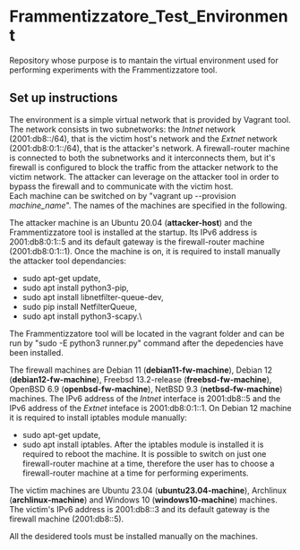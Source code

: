 # Frammentizzatore_Test_Environment
Repository whose purpose is to mantain the virtual environment used for performing experiments with the Frammentizzatore tool.

## Set up instructions

The environment is a simple virtual network that is provided by Vagrant tool. The network consists in two subnetworks: the *Intnet* network (2001:db8::/64), that is the victim host's network and the *Extnet* network (2001:db8:0:1::/64), that is the attacker's network. A firewall-router machine is connected to both the subnetworks and it interconnects them, but it's firewall is configured to block the traffic from the attacker network to the victim network. The attacker can leverage on the attacker tool in order to bypass the firewall and to communicate with the victim host.\
Each machine can be switched on by "vagrant up --provision *machine_name*". The names of the machines are specified in the following.

The attacker machine is an Ubuntu 20.04  (**attacker-host**) and the Frammentizzatore tool is installed at the startup. Its IPv6 address is 2001:db8:0:1::5 and its default gateway is the firewall-router machine (2001:db8:0:1::1). Once the machine is on, it is required to install manually the attacker tool dependancies:
  - sudo apt-get update,
  - sudo apt install python3-pip,
  - sudo apt install libnetfilter-queue-dev,
  - sudo pip install NetfilterQueue,
  - sudo apt install python3-scapy.\

The Frammentizzatore tool will be located in the vagrant folder and can be run by "sudo -E python3 runner.py" command after the depedencies have been installed.

The firewall machines are Debian 11  (**debian11-fw-machine**), Debian 12 (**debian12-fw-machine**), Freebsd 13.2-release (**freebsd-fw-machine**), OpenBSD 6.9 (**openbsd-fw-machine**), NetBSD 9.3 (**netbsd-fw-machine**) machines. The IPv6 address of the *Intnet* interface is 2001:db8::5 and the IPv6 address of the *Extnet* inteface is 2001:db8:0:1::1.
On Debian 12 machine it is required to install iptables module manually: 
  - sudo apt-get update,
  - sudo apt install iptables.
After the iptables module is installed it is required to reboot the machine.
It is possible to switch on just one firewall-router machine at a time, therefore the user has to choose a firewall-router machine at a time for performing experiments.

The victim machines are Ubuntu 23.04 (**ubuntu23.04-machine**), Archlinux (**archlinux-machine**) and Windows 10 (**windows10-machine**) machines. The victim's IPv6 address is 2001:db8::3 and its default gateway is the firewall machine (2001:db8::5).

All the desidered tools must be installed manually on the machines.
